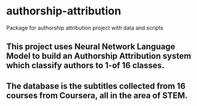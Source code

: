 # authorship-attribution
Package for authorship attribution project with data and scripts

## This project uses Neural Network Language Model to build an Authorship Attribution system which classify authors to 1-of 16 classes. 
## The database is the subtitles collected from 16 courses from Coursera, all in the area of STEM.
